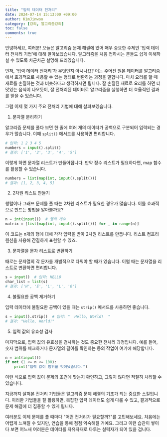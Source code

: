 ```yaml
---
title: "입력 데이터 전처리"
date: 2024-07-14 15:13:00 +09:00
author: KimJinwoo
category: [강의, 알고리즘강의]
toc: false
comments: true
---
```


안녕하세요, 여러분! 오늘은 알고리즘 문제 해결에 있어 매우 중요한 주제인 '입력 데이터 전처리 기법'에 대해 알아보겠습니다. 알고리즘을 처음 접하시는 분들도 쉽게 이해하실 수 있도록 차근차근 설명해 드리겠습니다.

먼저, '입력 데이터 전처리'가 무엇인지 아시나요? 이는 주어진 원본 데이터를 알고리즘에서 효과적으로 사용할 수 있는 형태로 변환하는 과정을 말합니다. 마치 요리를 할 때 재료를 손질하는 것과 비슷하다고 생각하시면 됩니다. 잘 손질된 재료로 요리를 하면 더 맛있는 음식이 나오듯이, 잘 전처리된 데이터로 알고리즘을 실행하면 더 효율적인 결과를 얻을 수 있습니다.

그럼 이제 몇 가지 주요 전처리 기법에 대해 살펴보겠습니다.

1. 문자열 분리하기

알고리즘 문제를 풀다 보면 한 줄에 여러 개의 데이터가 공백으로 구분되어 입력되는 경우가 많습니다. 이때 `split()` 메서드를 사용하면 편리합니다.

```python
# 입력: 1 2 3 4 5
numbers = input().split()
# 결과: ['1', '2', '3', '4', '5']
```

이렇게 하면 문자열 리스트가 만들어집니다. 만약 정수 리스트가 필요하다면, map 함수를 활용할 수 있습니다.

```python
numbers = list(map(int, input().split()))
# 결과: [1, 2, 3, 4, 5]
```

2. 2차원 리스트 만들기

행렬이나 그래프 문제를 풀 때는 2차원 리스트가 필요한 경우가 많습니다. 이를 효과적으로 만드는 방법을 알아볼까요?

```python
n = int(input())  # 행의 개수
matrix = [list(map(int, input().split())) for _ in range(n)]
```

이 코드는 n개의 행에 대해 각각 입력을 받아 2차원 리스트를 만듭니다. 리스트 컴프리헨션을 사용해 간결하게 표현할 수 있죠.

3. 문자열을 문자 리스트로 변환하기

때로는 문자열의 각 문자를 개별적으로 다뤄야 할 때가 있습니다. 이럴 때는 문자열을 리스트로 변환하면 편리합니다.

```python
s = input()  # 입력: HELLO
char_list = list(s)
# 결과: ['H', 'E', 'L', 'L', 'O']
```

4. 불필요한 공백 제거하기

입력 데이터에 불필요한 공백이 있을 때는 `strip()` 메서드를 사용하면 좋습니다.

```python
s = input().strip()  # 입력: "  Hello, World!  "
# 결과: "Hello, World!"
```

5. 입력 값의 유효성 검사

마지막으로, 입력 값의 유효성을 검사하는 것도 중요한 전처리 과정입니다. 예를 들어, 숫자 범위를 체크하거나 문자열의 길이를 확인하는 등의 작업이 여기에 해당합니다.

```python
n = int(input())
if not (1 <= n <= 100):
    print("입력 값이 범위를 벗어났습니다.")
```

이런 식으로 입력 값이 문제의 조건에 맞는지 확인하고, 그렇지 않다면 적절히 처리할 수 있습니다.

지금까지 살펴본 전처리 기법들은 알고리즘 문제 해결의 기초가 되는 중요한 스킬입니다. 이러한 기법들을 잘 활용하면, 복잡한 입력 데이터도 쉽게 다룰 수 있고, 결과적으로 문제 해결에 더 집중할 수 있게 됩니다.

여러분도 이제 문제를 풀 때마다 "어떤 전처리가 필요할까?"를 고민해보세요. 처음에는 어렵게 느껴질 수 있지만, 연습을 통해 점점 익숙해질 거예요. 그리고 이런 습관이 쌓이다 보면 어느새 여러분은 데이터를 자유자재로 다루는 실력자가 되어 있을 겁니다.
